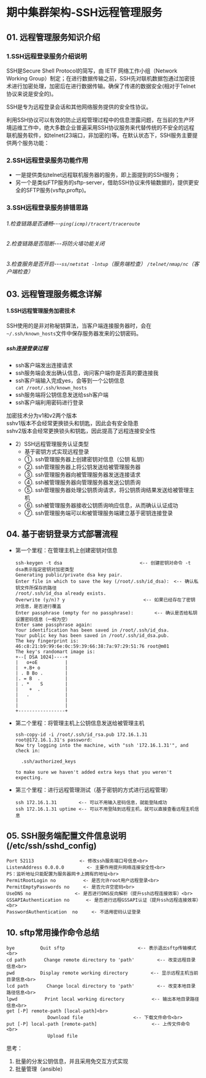 
# 期中集群架构-SSH远程管理服务


## 01. 远程管理服务知识介绍
### 1.SSH远程登录服务介绍说明
SSH是Secure Shell Protocol的简写，由 IETF 网络工作小组（Network Working Group）制定；在进行数据传输之前，SSH先对联机数据包通过加密技术进行加密处理，加密后在进行数据传输。确保了传递的数据安全(相对于Telnet协议来说是安全的)。<br>

SSH是专为远程登录会话和其他网络服务提供的安全性协议。<br>

利用SSH协议可以有效的防止远程管理过程中的信息泄露问题，在当前的生产环境运维工作中，绝大多数企业普遍采用SSH协议服务来代替传统的不安全的远程联机服务软件，如telnet(23端口，非加密的)等。在默认状态下，SSH服务主要提供两个服务功能：<br>

### 2.SSH远程登录服务功能作用
- 一是提供类似telnet远程联机服务器的服务，即上面提到的SSH服务；
- 另一个是类似FTP服务的sftp-server，借助SSH协议来传输数据的，提供更安全的SFTP服务(vsftp,proftp)。

### 3.SSH远程登录服务排错思路
###### 1.检查链路是否通畅---``ping(icmp)/tracert/traceroute``
###### 2.检查链路是否阻断---将防火墙功能关闭
###### 3.检查服务是否开启---``ss/netstat -lntup``（服务端检查）    ``/telnet/nmap/nc``（客户端检查）


## 03. 远程管理服务概念详解
#### 1.SSH远程管理服务加密技术<br>
SSH使用的是非对称秘钥算法，当客户端连接服务器时，会在``~/.ssh/known_hosts``文件中保存服务器发来的公钥密码。<br>
##### ssh连接登录过程<br>
- ssh客户端发出连接请求<br>
- ssh服务端会发出确认信息，询问客户端你是否真的要连接我<br>
- ssh客户端输入完成yes，会等到一个公钥信息<br>
  ``cat /root/.ssh/known_hosts``<br>
- ssh服务端将公钥信息发送给ssh客户端<br>
- ssh客户端利用密码进行登录<br>

加密技术分为v1和v2两个版本    <br>
sshv1版本不会经常更换锁头和钥匙，因此会有安全隐患<br>
sshv2版本会经常更换锁头和钥匙，因此提高了远程连接安全性<br>

- 2）SSH远程管理服务认证类型<br>
    - 基于密钥方式实现远程登录<br>
    - ①. ssh管理服务器上创建密钥对信息（公钥 私钥）
    - ②. ssh管理服务器上将公钥发送给被管理服务器
    - ③. ssh管理服务器向被管理服务器发送连接请求
    - ④. ssh被管理服务器向管理服务器发送公钥质询
    - ⑤. ssh管理服务器处理公钥质询请求，将公钥质询结果发送给被管理主机
    - ⑥. ssh被管理服务器接收公钥质询响应信息，从而确认认证成功
    - ⑦. ssh管理服务端可以和被管理服务端建立基于密钥连接登录

## 04. 基于密钥登录方式部署流程
- 第一个里程：在管理主机上创建密钥对信息
    ```
    ssh-keygen -t dsa　　　　　　　　　　　　　　　　　<-- 创建密钥对命令 -t dsa表示指定密钥对加密类型
    Generating public/private dsa key pair.
    Enter file in which to save the key (/root/.ssh/id_dsa):　<-- 确认私钥文件所保存的路径
    /root/.ssh/id_dsa already exists.
    Overwrite (y/n)? y 　　　　　　　　　　　　　　　　 <-- 如果已经存在了密钥对信息，是否进行覆盖
    Enter passphrase (empty for no passphrase):　　　　 <-- 确认是否给私钥设置密码信息（一般为空）
    Enter same passphrase again:
    Your identification has been saved in /root/.ssh/id_dsa.
    Your public key has been saved in /root/.ssh/id_dsa.pub.
    The key fingerprint is:
    46:c8:21:b9:99:6e:0c:59:39:66:38:7a:97:29:51:76 root@m01
    The key's randomart image is:
    +--[ DSA 1024]----+
    |   o+oE          |
    |  +.B+ o         |
    | . B Bo .        |
    |. = B  .         |
    | . *    S        |
    |    +  .         |
    |   .             |
    |                 |
    |                 |
    +-----------------+
    ```

- 第二个里程：将管理主机上公钥信息发送给被管理主机<br>
    ```
    ssh-copy-id -i /root/.ssh/id_rsa.pub 172.16.1.31
    root@172.16.1.31's password:
    Now try logging into the machine, with "ssh '172.16.1.31'", and check in:

      .ssh/authorized_keys

    to make sure we haven't added extra keys that you weren't expecting.
    ```

- 第三个里程：进行远程管理测试（基于密钥的方式进行远程管理）
    ```
    ssh 172.16.1.31        <-- 可以不用输入密码信息，就能登陆成功
    ssh 172.16.1.31 uptime <-- 可以不用登陆到远程主机，就可以直接查看远程主机信息
    ```
## 05. SSH服务端配置文件信息说明(/etc/ssh/sshd_config)
    Port 52113　　　　　　　　　　<- 修改ssh服务端口号信息<br>
	ListenAddress 0.0.0.0　　　　　<- 主要作用提升网络连接安全性<br>
    PS：监听地址只能配置为服务器网卡上拥有的地址<br>
    PermitRootLogin no　　　　　　<- 是否允许root用户远程登录<br>
    PermitEmptyPasswords no　　　<- 是否允许空密码<br>
    UseDNS no 　　　　　　　　　<- 是否进行DNS反向解析（提升ssh远程连接效率）<br>
    GSSAPIAuthentication no	　　　<- 是否进行远程GSSAPI认证（提升ssh远程连接效率）<br>
    PasswordAuthentication  no     <- 不适用密码认证登录

## 10. sftp常用操作命令总结
    bye　　　　　 Quit sftp　　　　　　　　　　　　　　　　<-- 表示退出sftp传输模式<br>
	cd path　　　　Change remote directory to 'path'　　　　　<-- 改变远程目录信息<br>
    pwd　　　　　 Display remote working directory　　　　　<-- 显示远程主机当前目录信息<br>
	lcd path　　　　Change local directory to 'path'　　　　　<-- 改变本地目录路径信息<br>
	lpwd　　　　　　Print local working directory　　　　　　<-- 输出本地目录路径信息<br>
	get [-P] remote-path [local-path]<br>
	　　　　　　　　　Download file　　　　　　　　　　　<-- 下载文件命令<br>
	put [-P] local-path [remote-path]　　　　　　　　　　　　<-- 上传文件命令<br>
	　　　　　　　　　Upload file

   思考：
   01. 批量的分发公钥信息，并且采用免交互方式实现
   02. 批量管理（ansible）
